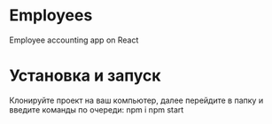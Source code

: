 # Employees
Employee accounting app on React


# Установка и запуск
Клонируйте проект на ваш компьютер, далее перейдите в папку и введите команды по очереди:
npm i
npm start

